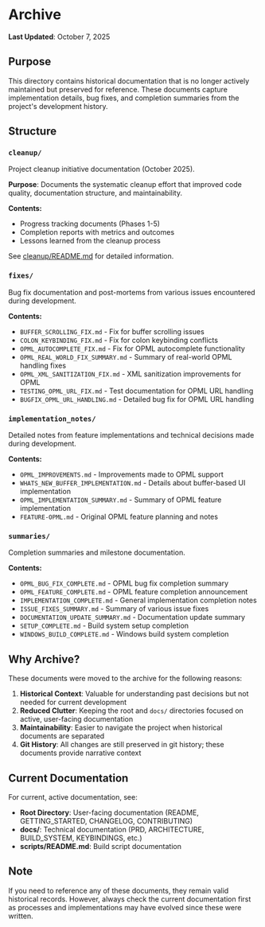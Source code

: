 # Archive

**Last Updated**: October 7, 2025

## Purpose

This directory contains historical documentation that is no longer actively maintained but preserved for reference. These documents capture implementation details, bug fixes, and completion summaries from the project's development history.

## Structure

### `cleanup/`
Project cleanup initiative documentation (October 2025).

**Purpose**: Documents the systematic cleanup effort that improved code quality, documentation structure, and maintainability.

**Contents:**
- Progress tracking documents (Phases 1-5)
- Completion reports with metrics and outcomes
- Lessons learned from the cleanup process

See [cleanup/README.md](cleanup/README.md) for detailed information.

### `fixes/`
Bug fix documentation and post-mortems from various issues encountered during development.

**Contents:**
- `BUFFER_SCROLLING_FIX.md` - Fix for buffer scrolling issues
- `COLON_KEYBINDING_FIX.md` - Fix for colon keybinding conflicts
- `OPML_AUTOCOMPLETE_FIX.md` - Fix for OPML autocomplete functionality
- `OPML_REAL_WORLD_FIX_SUMMARY.md` - Summary of real-world OPML handling fixes
- `OPML_XML_SANITIZATION_FIX.md` - XML sanitization improvements for OPML
- `TESTING_OPML_URL_FIX.md` - Test documentation for OPML URL handling
- `BUGFIX_OPML_URL_HANDLING.md` - Detailed bug fix for OPML URL handling

### `implementation_notes/`
Detailed notes from feature implementations and technical decisions made during development.

**Contents:**
- `OPML_IMPROVEMENTS.md` - Improvements made to OPML support
- `WHATS_NEW_BUFFER_IMPLEMENTATION.md` - Details about buffer-based UI implementation
- `OPML_IMPLEMENTATION_SUMMARY.md` - Summary of OPML feature implementation
- `FEATURE-OPML.md` - Original OPML feature planning and notes

### `summaries/`
Completion summaries and milestone documentation.

**Contents:**
- `OPML_BUG_FIX_COMPLETE.md` - OPML bug fix completion summary
- `OPML_FEATURE_COMPLETE.md` - OPML feature completion announcement
- `IMPLEMENTATION_COMPLETE.md` - General implementation completion notes
- `ISSUE_FIXES_SUMMARY.md` - Summary of various issue fixes
- `DOCUMENTATION_UPDATE_SUMMARY.md` - Documentation update summary
- `SETUP_COMPLETE.md` - Build system setup completion
- `WINDOWS_BUILD_COMPLETE.md` - Windows build system completion

## Why Archive?

These documents were moved to the archive for the following reasons:

1. **Historical Context**: Valuable for understanding past decisions but not needed for current development
2. **Reduced Clutter**: Keeping the root and `docs/` directories focused on active, user-facing documentation
3. **Maintainability**: Easier to navigate the project when historical documents are separated
4. **Git History**: All changes are still preserved in git history; these documents provide narrative context

## Current Documentation

For current, active documentation, see:

- **Root Directory**: User-facing documentation (README, GETTING_STARTED, CHANGELOG, CONTRIBUTING)
- **docs/**: Technical documentation (PRD, ARCHITECTURE, BUILD_SYSTEM, KEYBINDINGS, etc.)
- **scripts/README.md**: Build script documentation

## Note

If you need to reference any of these documents, they remain valid historical records. However, always check the current documentation first as processes and implementations may have evolved since these were written.
